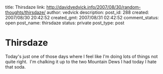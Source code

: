 title: Thirsdaze
link: http://davidvedvick.info/2007/08/30/random-thoughts/thirsdaze/
author: vedvick
description: 
post_id: 288
created: 2007/08/30 20:42:52
created_gmt: 2007/08/31 02:42:52
comment_status: open
post_name: thirsdaze
status: private
post_type: post

# Thirsdaze

Today's just one of those days where I feel like I'm doing lots of things not quite right.  I'm chalking it up to the two Mountain Dews I had today I hate that soda.